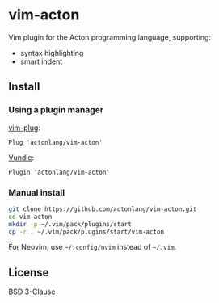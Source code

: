 # vim-acton

Vim plugin for the Acton programming language, supporting:

- syntax highlighting
- smart indent

## Install

### Using a plugin manager

[vim-plug](https://github.com/junegunn/vim-plug):
```vim
Plug 'actonlang/vim-acton'
```

[Vundle](https://github.com/VundleVim/Vundle.vim):
```vim
Plugin 'actonlang/vim-acton'
```

### Manual install

```bash
git clone https://github.com/actonlang/vim-acton.git
cd vim-acton
mkdir -p ~/.vim/pack/plugins/start
cp -r . ~/.vim/pack/plugins/start/vim-acton
```

For Neovim, use `~/.config/nvim` instead of `~/.vim`.

## License

BSD 3-Clause
